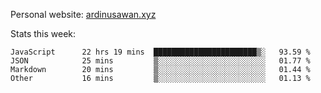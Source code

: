 Personal website: [ardinusawan.xyz](https://ardinusawan.xyz)

Stats this week:
<!--START_SECTION:waka-->

```text
JavaScript      22 hrs 19 mins  ███████████████████████▒░   93.59 %
JSON            25 mins         ▒░░░░░░░░░░░░░░░░░░░░░░░░   01.77 %
Markdown        20 mins         ▒░░░░░░░░░░░░░░░░░░░░░░░░   01.44 %
Other           16 mins         ▒░░░░░░░░░░░░░░░░░░░░░░░░   01.13 %
```

<!--END_SECTION:waka-->

